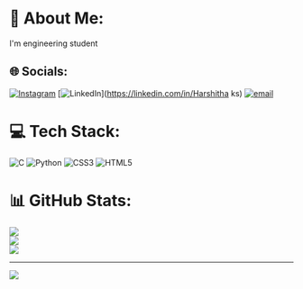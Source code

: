 # 💫 About Me:
I'm engineering student


## 🌐 Socials:
[![Instagram](https://img.shields.io/badge/Instagram-%23E4405F.svg?logo=Instagram&logoColor=white)](https://instagram.com/harshithaksnh) [![LinkedIn](https://img.shields.io/badge/LinkedIn-%230077B5.svg?logo=linkedin&logoColor=white)](https://linkedin.com/in/Harshitha ks) [![email](https://img.shields.io/badge/Email-D14836?logo=gmail&logoColor=white)](mailto:harshithaks1410@gmail.com) 

# 💻 Tech Stack:
![C](https://img.shields.io/badge/c-%2300599C.svg?style=plastic&logo=c&logoColor=white) ![Python](https://img.shields.io/badge/python-3670A0?style=plastic&logo=python&logoColor=ffdd54) ![CSS3](https://img.shields.io/badge/css3-%231572B6.svg?style=plastic&logo=css3&logoColor=white) ![HTML5](https://img.shields.io/badge/html5-%23E34F26.svg?style=plastic&logo=html5&logoColor=white)
# 📊 GitHub Stats:
![](https://github-readme-stats.vercel.app/api?username=harshithaks1410&theme=dark&hide_border=false&include_all_commits=false&count_private=false)<br/>
![](https://nirzak-streak-stats.vercel.app/?user=harshithaks1410&theme=dark&hide_border=false)<br/>
![](https://github-readme-stats.vercel.app/api/top-langs/?username=harshithaks1410&theme=dark&hide_border=false&include_all_commits=false&count_private=false&layout=compact)

---
[![](https://visitcount.itsvg.in/api?id=harshithaks1410&icon=0&color=0)](https://visitcount.itsvg.in)

<!-- Proudly created with GPRM ( https://gprm.itsvg.in ) -->
